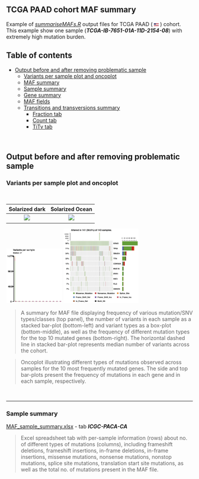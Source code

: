 ## TCGA PAAD cohort MAF summary

Example of *[summariseMAFs.R](https://github.com/umccr/MAF-summary/tree/master/summariseMAFs.R)* output files for TCGA PAAD ( <img src="../Figures/flag-of-United-States-of-America.png" width="2.5%"> ) cohort. This example show one sample (***TCGA-IB-7651-01A-11D-2154-08***) with extremely high mutation burden.


## Table of contents

<!-- vim-markdown-toc GFM -->
* [Output before and after removing problematic sample](#output-before-and-after-removing-problematic-sample)
  * [Variants per sample plot and oncoplot](#variants-per-sample-plot-and-oncoplot)
  * [MAF summary](#maf-summary)
  * [Sample summary](#sample-summary)
  * [Gene summary](#gene-summary)
  * [MAF fields](#maf-fields-table)
  * [Transitions and transversions summary](#transitions_and_transversionse-summary)
    * [Fraction tab](#fraction-tab)
    * [Count tab](#count-tab)
    * [TiTv tab](#titv-tab)


<!-- vim-markdown-toc -->
<br>

## Output before and after removing problematic sample

### Variants per sample plot and oncoplot

<br />

Solarized dark             |  Solarized Ocean
:-------------------------:|:-------------------------:
![](https://github.com/umccr/MAF-summary/tree/master/TCGA_PAAD_MAF_summary/Figures/MAF_summary_TCGA-PAAD.jpg)  |  ![](https://github.com/umccr/MAF-summary/tree/master/TCGA_PAAD_MAF_summary/Figures/Oncoplot_TCGA-PAAD.jpg)

<img src="Figures/MAF_summary_TCGA-PAAD.jpg" width="30%"> <img src="Figures/Oncoplot_TCGA-PAAD.jpg" width="40%">

>A summary for MAF file displaying frequency of various mutation/SNV types/classes (top panel), the number of variants in each sample as a stacked bar-plot (bottom-left) and variant types as a box-plot (bottom-middle), as well as the frequency of different mutation types for the top 10 mutated genes (bottom-right). The horizontal dashed line in stacked bar-plot represents median number of variants across the cohort.


>Oncoplot illustrating different types of mutations observed across samples for the 10 most frequently mutated genes. The side and top bar-plots present the frequency of mutations in each gene and in each sample, respectively.

<br />


---
### Sample summary

[MAF_sample_summary.xlsx](https://github.com/umccr/MAF-summary/tree/master/ICGC_PACA-CA_MAF_summary/MAF_sample_summary.xlsx) - tab ***ICGC-PACA-CA***

>Excel spreadsheet tab with per-sample information (rows) about no. of different types of mutations (columns), including frameshift deletions, frameshift insertions, in-frame deletions, in-frame insertions, missense mutations, nonsense mutations, nonstop mutations, splice site mutations, translation start site mutations, as well as the total no. of mutations present in the MAF file.

<br />


<br />
